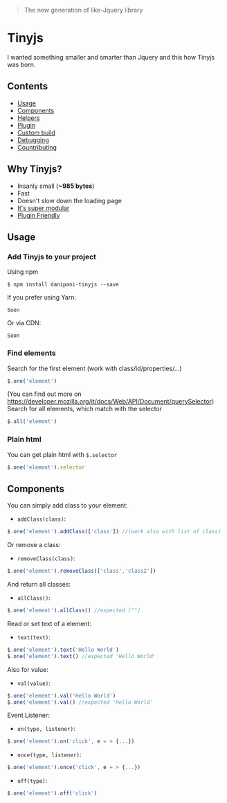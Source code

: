 > The new generation of like-Jquery library

# Tinyjs

I wanted something smaller and smarter than Jquery and this how Tinyjs was born.

## Contents

- [Usage](#usage)
- [Components](#components)
- [Helpers](#helpers)
- [Plugin](#plugin)
- [Custom build](#custombuild)
- [Debugging](#debugging)
- [Countributing](#countributing)

## Why Tinyjs?

- Insanly small (**~985 bytes**)
- Fast
- Doesn't slow down the loading page
- [It's super modular](#components)
- [Plugin Friendly](#plugin)

## Usage
### Add Tinyjs to your project

Using npm
```console
$ npm install danipani-tinyjs --save
```
If you prefer using Yarn:

```console
Soon
```

Or via CDN:
```console
Soon
```
### Find elements
Search for the first element (work with class/id/properties/...)
```javascript
$.one('element')
```

(You can find out more on https://developer.mozilla.org/it/docs/Web/API/Document/querySelector)  
Search for all elements, which match with the selector
```javascript
$.all('element')
```
### Plain html
You can get plain html with `$.selector`
```javascript
$.one('element').selector
```

## Components
You can simply add class to your element:
- `addClass(class)`:
```javascript
$.one('element').addClass(['class']) //(work also with list of class)
```
Or remove a class:
- `removeClass(class)`:
```javascript
$.one('element').removeClass(['class','class2'])
```
And return all classes:
- `allClass()`:
```javascript
$.one('element').allClass() //expected [""]
```
Read or set text of a element:
- `text(text)`:
```javascript
$.one('element').text('Hello World')
$.one('element').text() //expected 'Hello World'
```

Also for value:
- `val(value)`:
```javascript
$.one('element').val('Hello World')
$.one('element').val() //expected 'Hello World'
```

Event Listener:
- `on(type, listener)`:
```javascript
$.one('element').on('click', e = > {...})
```
- `once(type, listener)`:
```javascript
$.one('element').once('click', e = > {...})
```
- `off(type)`:
```javascript
$.one('element').off('click')
```
